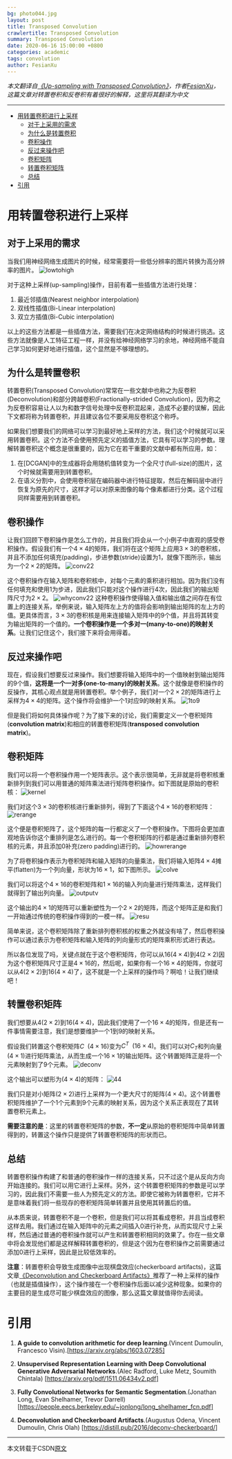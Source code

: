 ```yaml
---
bg: photo044.jpg
layout: post
title: Transposed Convolution
crawlertitle: Transposed Convolution
summary: Transposed Convolution
date: 2020-06-16 15:00:00 +0800
categories: academic
tags: convolution
author: FesianXu
---
```


*本文翻译自[《Up-sampling with Transposed Convolution》](https://towardsdatascience.com/up-sampling-with-transposed-convolution-9ae4f2df52d0)，作者[FesianXu](https://github.com/FesianXu)，这篇文章对转置卷积和反卷积有着很好的解释，这里将其翻译为中文*

---

- [用转置卷积进行上采样](#用转置卷积进行上采样)
  - [对于上采用的需求](#对于上采用的需求)
  - [为什么是转置卷积](#为什么是转置卷积)
  - [卷积操作](#卷积操作)
  - [反过来操作吧](#反过来操作吧)
  - [卷积矩阵](#卷积矩阵)
  - [转置卷积矩阵](#转置卷积矩阵)
  - [总结](#总结)
- [引用](#引用)

# 用转置卷积进行上采样

## 对于上采用的需求
当我们用神经网络生成图片的时候，经常需要将一些低分辨率的图片转换为高分辨率的图片。
![lowtohigh](https://i.loli.net/2020/06/16/H6P71azZDhWcFS5.png)

对于这种上采样(up-sampling)操作，目前有着一些插值方法进行处理：

1. 最近邻插值(Nearest neighbor interpolation)
2. 双线性插值(Bi-Linear interpolation)
3. 双立方插值(Bi-Cubic interpolation)

以上的这些方法都是一些插值方法，需要我们在决定网络结构的时候进行挑选。这些方法就像是人工特征工程一样，并没有给神经网络学习的余地，神经网络不能自己学习如何更好地进行插值，这个显然是不够理想的。

## 为什么是转置卷积
转置卷积(Transposed Convolution)常常在一些文献中也称之为反卷积(Deconvolution)和部分跨越卷积(Fractionally-strided Convolution)，因为称之为反卷积容易让人以为和数字信号处理中反卷积混起来，造成不必要的误解，因此下文都将称为转置卷积，并且建议各位不要采用反卷积这个称呼。

如果我们想要我们的网络可以学习到最好地上采样的方法，我们这个时候就可以采用转置卷积。这个方法不会使用预先定义的插值方法，它具有可以学习的参数。理解转置卷积这个概念是很重要的，因为它在若干重要的文献中都有所应用，如：

1. 在[DCGAN]中的生成器将会用随机值转变为一个全尺寸(full-size)的图片，这个时候就需要用到转置卷积。
2. 在语义分割中，会使用卷积层在编码器中进行特征提取，然后在解码层中进行恢复为原先的尺寸，这样才可以对原来图像的每个像素都进行分类。这个过程同样需要用到转置卷积。

## 卷积操作
让我们回顾下卷积操作是怎么工作的，并且我们将会从一个小例子中直观的感受卷积操作。假设我们有一个$4 \times 4$的矩阵，我们将在这个矩阵上应用$3 \times 3$的卷积核，并且不添加任何填充(padding)，步进参数(stride)设置为1，就像下图所示，输出为一个$2 \times 2$的矩阵。
![conv22](https://i.loli.net/2020/06/16/ejG7EFpY9Hrzmot.png)

这个卷积操作在输入矩阵和卷积核中，对每个元素的乘积进行相加。因为我们没有任何填充和使用1为步进，因此我们只能对这个操作进行4次，因此我们的输出矩阵尺寸为$2 \times 2$。
![whyconv22](https://i.loli.net/2020/06/16/4SI6ihCpw7G1rl3.png)
这种卷积操作使得输入值和输出值之间存在有位置上的连接关系，举例来说，输入矩阵左上方的值将会影响到输出矩阵的左上方的值。更具体而言，$3 \times 3$的卷积核是用来连接输入矩阵中的9个值，并且将其转变为输出矩阵的一个值的。**一个卷积操作是一个多对一(many-to-one)的映射关系**。让我们记住这个，我们接下来将会用得着。

## 反过来操作吧
现在，假设我们想要反过来操作。我们想要将输入矩阵中的一个值映射到输出矩阵的9个值，**这将是一个一对多(one-to-many)的映射关系**。这个就像是卷积操作的反操作，其核心观点就是用转置卷积。举个例子，我们对一个$2 \times 2$的矩阵进行上采样为$4 \times 4$的矩阵。这个操作将会维护一个1对应9的映射关系。
![1to9](https://i.loli.net/2020/06/16/Ag6i3UesmNSR9Z8.png)

但是我们将如何具体操作呢？为了接下来的讨论，我们需要定义一个卷积矩阵(**convolution matrix**)和相应的转置卷积矩阵(**transposed convolution matrix**)。

## 卷积矩阵
我们可以将一个卷积操作用一个矩阵表示。这个表示很简单，无非就是将卷积核重新排列到我们可以用普通的矩阵乘法进行矩阵卷积操作。如下图就是原始的卷积核：
![kernel](https://i.loli.net/2020/06/16/R1FY7C5NjQducGa.png)

我们对这个$3 \times 3$的卷积核进行重新排列，得到了下面这个$4 \times 16$的卷积矩阵：
![rerange](https://i.loli.net/2020/06/16/pOi2PB3HnNg4bTD.png)

这个便是卷积矩阵了，这个矩阵的每一行都定义了一个卷积操作。下图将会更加直观地告诉你这个重排列是怎么进行的。每一个卷积矩阵的行都是通过重新排列卷积核的元素，并且添加0补充(zero padding)进行的。
![howrerange](https://i.loli.net/2020/06/16/rXLz5fnIWgKUvZy.png)

为了将卷积操作表示为卷积矩阵和输入矩阵的向量乘法，我们将输入矩阵$4 \times 4$摊平(flatten)为一个列向量，形状为$16 \times 1$，如下图所示。
![colve](https://i.loli.net/2020/06/16/wazgDF47sdG8fmX.png)

我们可以将这个$4 \times 16$的卷积矩阵和$1 \times 16$的输入列向量进行矩阵乘法，这样我们就得到了输出列向量。
![outputv](https://i.loli.net/2020/06/16/mPu7in1jAqfZNve.png)

这个输出的$4 \times 1$的矩阵可以重新塑性为一个$2 \times 2$的矩阵，而这个矩阵正是和我们一开始通过传统的卷积操作得到的一模一样。
![resu](https://i.loli.net/2020/06/16/rzMKw3vR1ylSTe7.png)

简单来说，这个卷积矩阵除了重新排列卷积核的权重之外就没有啥了，然后卷积操作可以通过表示为卷积矩阵和输入矩阵的列向量形式的矩阵乘积形式进行表达。

所以各位发现了吗，关键点就在于这个卷积矩阵，你可以从16($4 \times 4$)到4($2 \times 2$)因为这个卷积矩阵尺寸正是$4 \times 16$的，然后呢，如果你有一个$16 \times 4$的矩阵，你就可以从4($2 \times 2$)到16($4 \times 4$)了，这不就是一个上采样的操作吗？啊哈！让我们继续吧！

## 转置卷积矩阵
我们想要从4($2 \times 2$)到16($4 \times 4$)，因此我们使用了一个$16 \times 4$的矩阵，但是还有一件事情需要注意，我们是想要维护一个1到9的映射关系。

假设我们转置这个卷积矩阵$C \ \ (4 \times 16)$变为$C^T \ \ (16 \times 4)$。我们可以对$C_T$和列向量$(4 \times 1)$进行矩阵乘法，从而生成一个$16 \times 1$的输出矩阵。这个转置矩阵正是将一个元素映射到了9个元素。
![deconv](https://i.loli.net/2020/06/16/aATwOKohsQ3JcHm.png)

这个输出可以塑形为$(4 \times 4)$的矩阵：
![44](https://i.loli.net/2020/06/16/2TGtg168AvdZMDq.png)

我们只是对小矩阵$(2 \times 2)$进行上采样为一个更大尺寸的矩阵$(4 \times 4)$。这个转置卷积矩阵维护了一个1个元素到9个元素的映射关系，因为这个关系正表现在了其转置卷积元素上。

**需要注意的是**：这里的转置卷积矩阵的参数，**不一定**从原始的卷积矩阵中简单转置得到的，转置这个操作只是提供了转置卷积矩阵的形状而已。


## 总结
转置卷积操作构建了和普通的卷积操作一样的连接关系，只不过这个是从反向方向开始连接的。我们可以用它进行上采样。另外，这个转置卷积矩阵的参数是可以学习的，因此我们不需要一些人为预先定义的方法。即使它被称为转置卷积，它并不是意味着我们将一些现存的卷积矩阵简单转置并且使用其转置后的值。

从本质来说，转置卷积不是一个卷积，但是我们可以将其看成卷积，并且当成卷积这样去用。我们通过在输入矩阵中的元素之间插入0进行补充，从而实现尺寸上采样，然后通过普通的卷积操作就可以产生和转置卷积相同的效果了。你在一些文章中将会发现他们都是这样解释转置卷积的，但是这个因为在卷积操作之前需要通过添加0进行上采样，因此是比较低效率的。

**注意**：转置卷积会导致生成图像中出现棋盘效应(checkerboard artifacts)，这篇文章[《Deconvolution and Checkerboard Artifacts》](https://distill.pub/2016/deconv-checkerboard/)推荐了一种上采样的操作（也就是插值操作），这个操作接在一个卷积操作后面以减少这种现象。如果你的主要目的是生成尽可能少棋盘效应的图像，那么这篇文章就值得你去阅读。



# 引用

1. **A guide to convolution arithmetic for deep learning**.(Vincent Dumoulin, Francesco Visin).[https://arxiv.org/abs/1603.07285]

2. **Unsupervised Representation Learning with Deep Convolutional Generative Adversarial Networks**.(Alec Radford, Luke Metz, Soumith Chintala)
[https://arxiv.org/pdf/1511.06434v2.pdf]

3. **Fully Convolutional Networks for Semantic Segmentation**.(Jonathan Long, Evan Shelhamer, Trevor Darrell)
[https://people.eecs.berkeley.edu/~jonlong/long_shelhamer_fcn.pdf]

4. **Deconvolution and Checkerboard Artifacts**.(Augustus Odena, Vincent Dumoulin, Chris Olah)
[https://distill.pub/2016/deconv-checkerboard/]


---

本文转载于CSDN[原文](https://blog.csdn.net/LoseInVain/article/details/81098502)